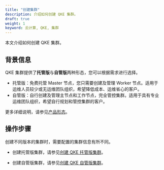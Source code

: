 ```yaml
---
title: "创建集群"
description: 介绍如何创建 QKE 集群。
draft: true
weight: 1
keyword: 云计算, QKE, 集群
---
```


本文介绍如何创建 QKE 集群。

## 背景信息

QKE 集群提供了**托管版**与**自管版**两种形态，您可以根据需求进行选择。

- 托管版：免费托管 Master 节点，您只需要创建及管理 Worker 节点。适用于运维人员较少或无运维团队组织，希望降低成本、运维省心的客户。
- 自管版：自行创建及管理主节点和工作节点，完全管控集群。适用于具有专业运维团队组织，希望自行规划和管控集群的客户。

更多详细说明，请参见[产品形态](/container/qke_plus/intro/introduction/#产品形态)。

## 操作步骤

创建不同版本的集群时，需要配置的集群信息有所不同。

-  创建托管版集群，请参见[创建 QKE 托管版集群](../../../quickstart/create_hosting_cluster/)。

-  创建自管版集群，请参见[创建 QKE 自管版集群](../../../quickstart/create_selfmgt_cluster/)。
